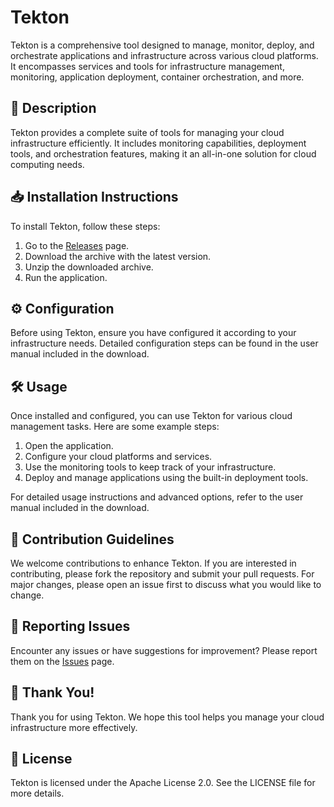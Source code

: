 # Tekton

Tekton is a comprehensive tool designed to manage, monitor, deploy, and orchestrate applications and infrastructure across various cloud platforms. It encompasses services and tools for infrastructure management, monitoring, application deployment, container orchestration, and more.

## 📜 Description

Tekton provides a complete suite of tools for managing your cloud infrastructure efficiently. It includes monitoring capabilities, deployment tools, and orchestration features, making it an all-in-one solution for cloud computing needs.

## 📥 Installation Instructions

To install Tekton, follow these steps:

1. Go to the [Releases](../../releases) page.
2. Download the archive with the latest version.
3. Unzip the downloaded archive.
4. Run the application.

## ⚙️ Configuration

Before using Tekton, ensure you have configured it according to your infrastructure needs. Detailed configuration steps can be found in the user manual included in the download.

## 🛠️ Usage

Once installed and configured, you can use Tekton for various cloud management tasks. Here are some example steps:

1. Open the application.
2. Configure your cloud platforms and services.
3. Use the monitoring tools to keep track of your infrastructure.
4. Deploy and manage applications using the built-in deployment tools.

For detailed usage instructions and advanced options, refer to the user manual included in the download.

## 🤝 Contribution Guidelines

We welcome contributions to enhance Tekton. If you are interested in contributing, please fork the repository and submit your pull requests. For major changes, please open an issue first to discuss what you would like to change.

## 🐞 Reporting Issues

Encounter any issues or have suggestions for improvement? Please report them on the [Issues](../../issues) page.

## 🌟 Thank You!

Thank you for using Tekton. We hope this tool helps you manage your cloud infrastructure more effectively.

## 📄 License

Tekton is licensed under the Apache License 2.0. See the LICENSE file for more details.
